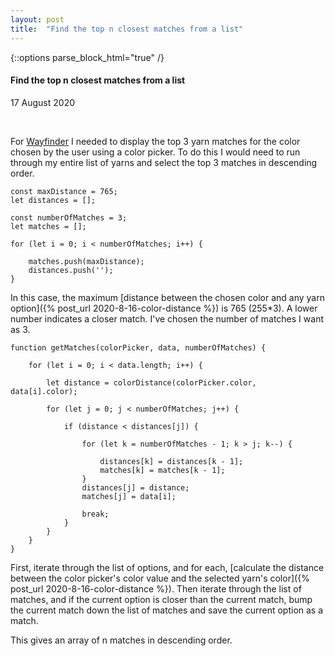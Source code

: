 ```yaml
---
layout: post
title:  "Find the top n closest matches from a list"
---
```

{::options parse_block_html="true" /}

<div class="col-12 offset-sm-0 col-md-8 offset-md-2 col-lg-6 offset-lg-3 vertical-center">

#### Find the top n closest matches from a list
17 August 2020

<br>

For [Wayfinder](https://vividfax.github.io/wayfinder/) I needed to display the top 3 yarn matches for the color chosen by the user using a color picker. To do this I would need to run through my entire list of yarns and select the top 3 matches in descending order.

```
const maxDistance = 765;
let distances = [];

const numberOfMatches = 3;
let matches = [];

for (let i = 0; i < numberOfMatches; i++) {

    matches.push(maxDistance);
    distances.push('');
}
```

In this case, the maximum [distance between the chosen color and any yarn option]({% post_url 2020-8-16-color-distance %}) is 765 (255*3). A lower number indicates a closer match. I've chosen the number of matches I want as 3.

```
function getMatches(colorPicker, data, numberOfMatches) {

    for (let i = 0; i < data.length; i++) {

        let distance = colorDistance(colorPicker.color, data[i].color);

        for (let j = 0; j < numberOfMatches; j++) {

            if (distance < distances[j]) {

                for (let k = numberOfMatches - 1; k > j; k--) {

                    distances[k] = distances[k - 1];
                    matches[k] = matches[k - 1];
                }
                distances[j] = distance;
                matches[j] = data[i];

                break;
            }
        }
    }
}
```

First, iterate through the list of options, and for each, [calculate the distance between the color picker's color value and the selected yarn's color]({% post_url 2020-8-16-color-distance %}). Then iterate through the list of matches, and if the current option is closer than the current match, bump the current match down the list of matches and save the current option as a match.

This gives an array of n matches in descending order.

</div>
